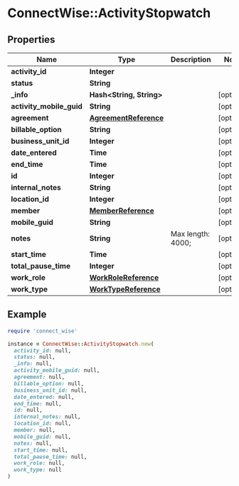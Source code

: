 # ConnectWise::ActivityStopwatch

## Properties

| Name | Type | Description | Notes |
| ---- | ---- | ----------- | ----- |
| **activity_id** | **Integer** |  |  |
| **status** | **String** |  |  |
| **_info** | **Hash&lt;String, String&gt;** |  | [optional] |
| **activity_mobile_guid** | **String** |  | [optional] |
| **agreement** | [**AgreementReference**](AgreementReference.md) |  | [optional] |
| **billable_option** | **String** |  | [optional] |
| **business_unit_id** | **Integer** |  | [optional] |
| **date_entered** | **Time** |  | [optional] |
| **end_time** | **Time** |  | [optional] |
| **id** | **Integer** |  | [optional] |
| **internal_notes** | **String** |  | [optional] |
| **location_id** | **Integer** |  | [optional] |
| **member** | [**MemberReference**](MemberReference.md) |  | [optional] |
| **mobile_guid** | **String** |  | [optional] |
| **notes** | **String** |  Max length: 4000; | [optional] |
| **start_time** | **Time** |  | [optional] |
| **total_pause_time** | **Integer** |  | [optional] |
| **work_role** | [**WorkRoleReference**](WorkRoleReference.md) |  | [optional] |
| **work_type** | [**WorkTypeReference**](WorkTypeReference.md) |  | [optional] |

## Example

```ruby
require 'connect_wise'

instance = ConnectWise::ActivityStopwatch.new(
  activity_id: null,
  status: null,
  _info: null,
  activity_mobile_guid: null,
  agreement: null,
  billable_option: null,
  business_unit_id: null,
  date_entered: null,
  end_time: null,
  id: null,
  internal_notes: null,
  location_id: null,
  member: null,
  mobile_guid: null,
  notes: null,
  start_time: null,
  total_pause_time: null,
  work_role: null,
  work_type: null
)
```

